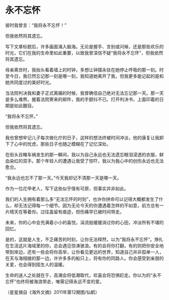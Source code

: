 # 永不忘怀

彼时我曾言：“我将永不忘怀！” 

但我依然将其遗忘。 

写下文章标题后，许多画面涌入脑海。无论是握手、言别或问候，还是那些欢乐的时光，它们在我的生命里如此重要，以致我曾深信不疑“我将永不忘怀”，但我依然将其遗忘。 

母亲离世时，我抬头看着墙上的时钟，多想让钟摆永驻在她停止呼吸的那一刻。时至今日，我已然忘记那一刻是哪一刻，我知道她离开了我，但我更多能记起的是和她共同度过的美好时光。 

当法院判决我和妻子正式离婚的时候，我曾确信自己绝对无法忘记那一天。那一天是多么难熬，握着法院寄来的邮件，我的手颤抖不已。打开判决书，上面印着的日期是如此醒目。 

“我将永不忘怀。” 

但我依然将其遗忘。 

我也曾想牢记儿子每次做化疗的日子，这样的想法终被时间冲淡，他的康复让我卸下了心中的忧虑，那些日子也随之模糊在了记忆深处。 

在街头目睹车祸发生的那一瞬间，我以为自己永远也无法遗忘眼泪浸透的衣服，鲜血染红的双手。那个年轻人的遭遇让我受了惊吓，我以为我心中的创伤永远也无法愈合。 

“我永远也忘不了那一天。”今天我却记不清那一天是哪一天。 

作为一位花甲老人，写下这些似乎情有可原，但事实并非如此。 

我们的人生拥有着那么多“无法忘怀的时刻”，也许你拼命可以记得大概都发生了什么，却无法记得每一个细节。因为无论今天的你遭遇着怎样的不如意，前方总有一片晴天在等着你。过往虽留有痕迹，但伤痛早已被时间带走。 

未来，你的心中会充满着小小的喜悦，涓流般缓缓淌过你的心田，冲淡所有不堪的回忆。 

是的，这就是人生，不乏痛苦的时刻，让你无法释然，以为“我将永不忘怀”。挣扎在生活这片海域里的你，总会遇见惊涛骇浪。有的会将你打翻，有的则把你安全地带到岸边，还有一些会将你高举，让你看见更远的世界，知道自己并非孤单一人，在天与海相接的那一边，许许多多的船只上，将有你的同路人。你会感受到亲朋的关爱，也会得到陌生人的温暖。 

生命的迷人之处就在于，高潮会将低潮取代，欢喜会将恐惧赶走。你以为的“永不忘怀”也终将被海浪带走，唯需记得永远不变的爱。 

（星星摘自《海外文摘》2011年第12期图/仙鹤）